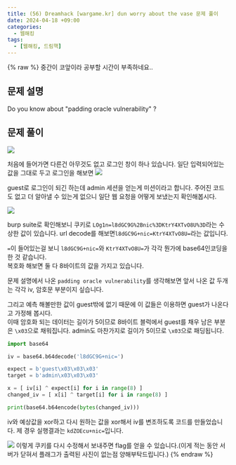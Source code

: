 ```yaml
---
title: (56) Dreamhack [wargame.kr] dun worry about the vase 문제 풀이
date: 2024-04-18 +09:00
categories:
  - 웹해킹
tags:
  - [웹해킹, 드림핵]
---
```

{% raw %}
중간이 코앞이라 공부할 시간이 부족하네요..
## 문제 설명
Do you know about "padding oracle vulnerability" ?

## 문제 풀이
![](https://kyuyeop.github.io/assets/img/post/56/1.png)

처음에 들어가면 다른건 아무것도 없고 로그인 창이 하나 있습니다. 일단 입력되어있는 값을 그대로 두고 로그인을 해보면
![](https://kyuyeop.github.io/assets/img/post/56/2.png)

guest로 로그인이 되긴 하는데 admin 세션을 얻는게 미션이라고 합니다. 주어진 코드도 없고 더 알아낼 수 있는게 없으니 일단 웹 요청을 어떻게 보냈는지 확인해봅시다.

![](https://kyuyeop.github.io/assets/img/post/56/3.png)

burp suite로 확인해보니 쿠키로 `LOg1n=l8dGC9G%2Bnic%3DKtrY4XTvO8U%3D`라는 수상한 값이 있습니다. url decode를 해보면`l8dGC9G+nic=KtrY4XTvO8U=`라는 값입니다.

`=`이 들어있는걸 보니 `l8dGC9G+nic=`와 `KtrY4XTvO8U=`가 각각 뭔가에 base64인코딩을 한 것 같습니다.  
복호화 해보면 둘 다 8바이트의 값을 가지고 있습니다.

문제 설명에서 나온 `padding oracle vulnerability`를 생각해보면 앞서 나온 값 두개는 각각 iv, 암호문 부분이지 싶습니다.

그리고 예측 해볼만한 값이 guest밖에 없기 때문에 이 값들은 이용하면 guest가 나온다고 가정해 봅시다.  
이때 암호화 되는 데이터는 길이가 5이므로 8바이트 블럭에서 guest를 채우 남은 부분은 `\x03`으로 채워집니다. admin도 마찬가지로 길이가 5이므로 `\x03`으로 패딩됩니다.

```python
import base64

iv = base64.b64decode('l8dGC9G+nic=')

expect = b'guest\x03\x03\x03'
target = b'admin\x03\x03\x03'

x = [ iv[i] ^ expect[i] for i in range(8) ]
changed_iv = [ x[i] ^ target[i] for i in range(8) ]

print(base64.b64encode(bytes(changed_iv)))
```
iv와 예상값을 xor하고 다시 원하는 값을 xor해서 iv를 변조하도록 코드를 만들었습니다.
제 경우 실행결과는 `kdZOEcu+nic=`입니다.

![](https://kyuyeop.github.io/assets/img/post/56/4.png)
이렇게 쿠키를 다시 수정해서 보내주면 flag를 얻을 수 있습니다.(이게 적는 동안 서버가 닫혀서 플래그가 출력된 사진이 없는점 양해부탁드립니다.)
{% endraw %}